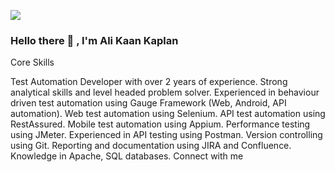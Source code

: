 ![](https://komarev.com/ghpvc/?username=AliKaanKaplan&color=orange&style=flat-square)

### Hello there 👋 , I'm Ali Kaan Kaplan

Core Skills

Test Automation Developer with over 2 years of experience.
Strong analytical skills and level headed problem solver.
Experienced in behaviour driven test automation using Gauge Framework (Web, Android, API automation).
Web test automation using Selenium.
API test automation using RestAssured.
Mobile test automation using Appium.
Performance testing using JMeter.
Experienced in API testing using Postman.
Version controlling using Git.
Reporting and documentation using JIRA and Confluence.
Knowledge in Apache, SQL databases.
Connect with me
 
